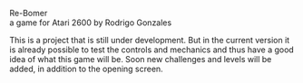 
Re-Bomer  
a game for Atari 2600 by Rodrigo Gonzales

This is a project that is still under development. But in the current version it is already possible to test the controls and mechanics and thus have a good idea of ​​what this game will be.
Soon new challenges and levels will be added, in addition to the opening screen.
